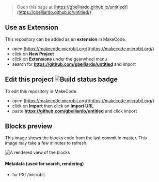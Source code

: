 
> Open this page at [https://gbelliardo.github.io/untitled/](https://gbelliardo.github.io/untitled/)

## Use as Extension

This repository can be added as an **extension** in MakeCode.

* open [https://makecode.microbit.org/](https://makecode.microbit.org/)
* click on **New Project**
* click on **Extensions** under the gearwheel menu
* search for **https://github.com/gbelliardo/untitled** and import

## Edit this project ![Build status badge](https://github.com/gbelliardo/untitled/workflows/MakeCode/badge.svg)

To edit this repository in MakeCode.

* open [https://makecode.microbit.org/](https://makecode.microbit.org/)
* click on **Import** then click on **Import URL**
* paste **https://github.com/gbelliardo/untitled** and click import

## Blocks preview

This image shows the blocks code from the last commit in master.
This image may take a few minutes to refresh.

![A rendered view of the blocks](https://github.com/gbelliardo/untitled/raw/master/.github/makecode/blocks.png)

#### Metadata (used for search, rendering)

* for PXT/microbit
<script src="https://makecode.com/gh-pages-embed.js"></script><script>makeCodeRender("{{ site.makecode.home_url }}", "{{ site.github.owner_name }}/{{ site.github.repository_name }}");</script>
